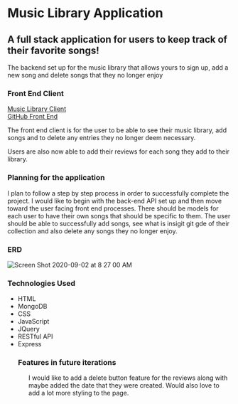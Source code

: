 <h1><strong>Music Library Application</strong></h1>
<h2>A full stack application for users to keep track of their favorite songs!</h2>
<p>The backend set up for the music library that allows yours to sign up, add a new song and delete songs that they no longer enjoy</p>

<h3>Front End Client</h3>
<a href="https://itsalldari.github.io/music-library-client/">Music Library Client</a>
<br>
<a href="https://github.com/ItsAllDari/music-library-client">GitHub Front End</a>
<p>The front end client is for the user to be able to see their music library, add songs and to delete any entries they no longer deem necessary.

Users are also now able to add their reviews for each song they add to their library.
</p>

<h3>Planning for the application</h3>
<p>I plan to follow a step by step process in order to successfully complete the project. I would like to begin with the back-end API set up and then move toward the user facing front end processes. There should be models for each user to have their own songs that should be specific to them. The user should be able to successfully add songs, see what is insigit git gde of their collection and also delete any songs they no longer enjoy.</p>

<h3>ERD</h3>

![Screen Shot 2020-09-02 at 8 27 00 AM](https://user-images.githubusercontent.com/58965588/91980976-22500180-ecf6-11ea-9b8c-d6c2ce5e67ef.png)

<h3>Technologies Used</h3>
<ul>
<li>HTML</li>
<li>MongoDB</li>
<li>CSS</li>
<li>JavaScript</li>
<li>JQuery</li>
<li>RESTful API</li>
<li>Express</li>

<h3>Features in future iterations</h3>
<ul>
<p>I would like to add a delete button feature for the reviews along with maybe added the date that they were created. Would also love to add a lot more styling to the page.</p>
</ul>
